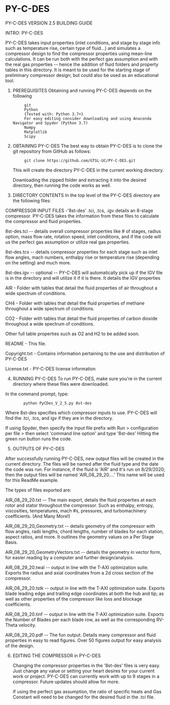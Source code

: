 # PY-C-DES
PY-C-DES VERSION 2.5 BUILDING GUIDE

INTRO: PY-C-DES

   PY-C-DES takes input properties (inlet conditions, and stage by stage info such as temperature rise, certain type of fluid...) and simulates a compressor design to find the compressor properties using mean-line calculations. It can be run both with the perfect gas assumption and with the real gas properties -- hence the addition of fluid folders and property tables in this directory. It is meant to be used for the starting stage of preliminary compressor design; but could also be used as an educational tool. 

1. PREREQUISITES
            Obtaining and running PY-C-DES depends on the following

            git 
            Python 
            {Tested with: Python 3.7+} 
            For easy editing consider downloading and using Anaconda Navigator and Spyder (Python 3.7)
            Numpy
            Matplotlib
            Scipy

2. OBTAINING PY-C-DES
            The best way to obtain PY-C-DES is to clone the git repository from GitHub as follows:

            git clone https://github.com/GTSL-UC/PY-C-DES.git

     This will create the directory PY-C-DES in the current working directory.
     
     Downloading the zipped folder and extracting it into the desired directory, 
            then running the code works as well.

3. DIRECTORY CONTENTS
            In the top level of the PY-C-DES directory are the following files:

COMPRESSOR INPUT FILES -'8st-des' .tci, .tcs, .igv details an 8-stage compressor. PY-C-DES takes the information from these files to calculate the compressor and fluid properties.
            
   8st-des.tci -- details overall compressor properties like # of stages, radius option, mass flow rate, rotation speed, inlet conditions, and if the code will us the perfect gas assumption or utilize real gas properties. 
   
   8st-des.tcs -- details compressor properties for each stage such as inlet flow angles, mach numbers, enthalpy rise or temperature rise (depending on the setting) and much more. 
   
   8st-des.igv -- optional -- PY-C-DES will automatically pick up if the IGV file is in the directory and will utilize it if it is there. 
   It details the IGV properties
            
AIR - Folder with tables that detail the fluid properties of air throughout a wide spectrum of conditions.

CH4 - Folder with tables that detail the fluid properties of methane throughout a wide spectrum of conditions.

CO2 - Folder with tables that detail the fluid properties of carbon dioxide throughout a wide spectrum of conditions.

Other full table properties such as O2 and H2 to be added soon. 

README - This file.

Copyright.txt - Contains information pertaining to the use and distribution of PY-C-DES

License.txt - PY-C-DES license information

4. RUNNING PY-C-DES
To run PY-C-DES, make sure you're in the current directory where these files were downloaded. 

In the command prompt, type:
            
            python PyCDes_V_2_5.py 8st-des
  
  Where 8st-des specifies which compressor inputs to use. PY-C-DES will find the .tci, .tcs, and igv if they are in the directory. 
  
 If using Spyder, then specify the input file prefix with Run > configuration per file >  then select 'command line option' and type '8st-des'
 Hitting the green run button runs the code. 

5. OUTPUTS OF PY-C-DES

After successfully running PY-C-DES, new output files will be created in the current directory. The files will be named after the fluid type and the date the code was run. For instance, if the fluid is 'AIR' and it's run on 8/29/2020; then the output files will be named 'AIR_08_29_20....' This name will be used for this ReadMe example. 

The types of files exported are: 
                
   AIR_08_29_20.txt -- The main export, details the fluid properties at each rotor and stator throughout the compressor. Such as enthalpy, entropy, viscosities, temperatures, mach #s, pressures, and turbomachinery coefficients. (And Many More!)
   
   AIR_08_29_20_Geometry.txt -- details geometry of the compressor with flow angles, radii lengths, chord lengths, number of blades for each station, aspect ratios, and more. It outlines the geometry values on a Per Stage Basis. 
   
   AIR_08_29_20_GeometryVectors.txt -- details the geometry in vector form, for easier reading by a computer and further design/analysis. 
   
   AIR_08_29_20.twal -- output in line with the T-AXI optimization suite. Exports the radius and axial coordinates from a 2d cross section of the compressor. 
      
   AIR_08_29_20.tstk -- output in line with the T-AXI optimization suite. Exports blade leading edge and trailing edge coordinates at both the hub and tip; as well as other properties of the compressor like loss and blockage coefficients. 
   
   AIR_08_29_20.tinf -- output in line with the T-AXI optimization suite. Exports the Number of Blades per each blade row, as well as the corresponding RV-Theta velocity. 
   
   AIR_08_29_20.pdf -- The fun output. Details many compressor and fluid properties in easy to read figures. Over 50 figures output for easy analysis of the design. 

6. EDITING THE COMPRESSOR in PY-C-DES
   
   Changing the compressor properties in the '8st-des' files is very easy. Just change any value or setting your heart desires for your current work or project. PY-C-DES can currently work with up to 9 stages in a compressor. Future updates should allow for more. 
   
   If using the perfect gas assumption, the ratio of specific heats and Gas Constant will need to be changed for the desired fluid in the .tci file. 
   
   
   
